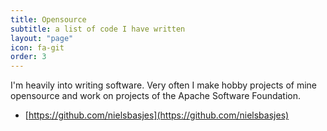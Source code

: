 ```yaml
---
title: Opensource
subtitle: a list of code I have written
layout: "page"
icon: fa-git
order: 3
---
```


I'm heavily into writing software.
Very often I make hobby projects of mine opensource and work on projects of the Apache Software Foundation. 

* [https://github.com/nielsbasjes](https://github.com/nielsbasjes)

